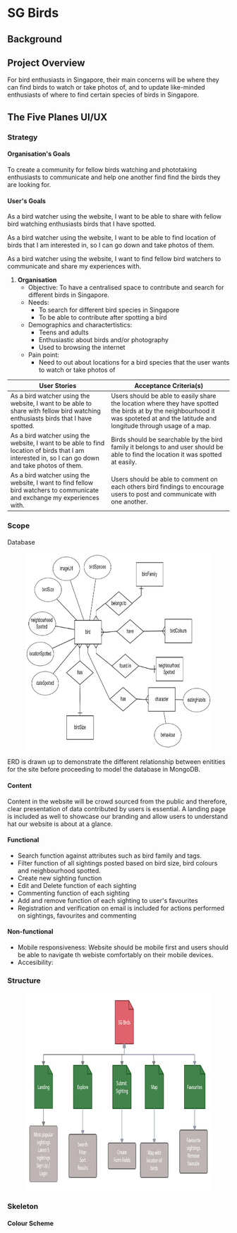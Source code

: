 # SG Birds

## Background

## Project Overview

For bird enthusiasts in Singapore, their main concerns will be where they can find birds to watch or take photos of, and to update like-minded enthusiasts of where to find certain species of birds in Singapore.

## The Five Planes UI/UX

### Strategy

#### Organisation's Goals
To create a community for fellow birds watching and phototaking enthusiasts to communicate and help one another find find the birds they are looking for.

#### User's Goals
As a bird watcher using the website, I want to be able to share with fellow bird watching enthusiasts birds that I have spotted.

As a bird watcher using the website, I want to be able to find location of birds that I am interested in, so I can go down and take photos of them.

As a bird watcher using the website, I want to find fellow bird watchers to communicate and share my experiences with.

1. **Organisation**
    - Objective: To have a centralised space to contribute and search for different birds in Singapore.
    - Needs:
        - To search for different bird species in Singapore
        - To be able to contribute after spotting a bird
    - Demographics and charactertistics:
        - Teens and adults
        - Enthusiastic about birds and/or photography
        - Used to browsing the internet
    - Pain point:
        - Need to out about locations for a bird species that the user wants to watch or take photos of

User Stories | Acceptance Criteria(s)
------------ | -------------
As a bird watcher using the website, I want to be able to share with fellow bird watching enthusiasts birds that I have spotted. | Users should be able to easily share the location where they have spotted the birds at by the neighbourhood it was spoteted at and the latitude and longitude through usage of a map.
As a bird watcher using the website, I want to be able to find location of birds that I am interested in, so I can go down and take photos of them. | Birds should be searchable by the bird family it belongs to and user should be able to find the location it was spotted at easily.
As a bird watcher using the website, I want to find fellow bird watchers to communicate and exchange my experiences with.| Users should be able to comment on each others bird findings to encourage users to post and communicate with one another.

### Scope

####
Database 

<figure>
    <img src="./pictures/erd.png" height="450" alt="Entity Relationship Diagram">
</figure>

ERD is drawn up to demonstrate the different relationship between enitities for the site before proceeding to model the database in MongoDB.

#### Content
Content in the website will be crowd sourced from the public and therefore, clear presentation of data contributed by users is essential. A landing page is included as well to showcase our branding and allow users to understand hat our website is about at a glance.

#### Functional
- Search function against attributes such as bird family and tags.
- Filter function of all sightings posted based on bird size, bird colours and neighbourhood spotted.
- Create new sighting function
- Edit and Delete function of each sighting
- Commenting function of each sighting
- Add and remove function of each sighting to user's favourites
- Registration and verification on email is included for actions performed on sightings, favourites and commenting

#### Non-functional
- Mobile responsiveness: Website should be mobile first and users should be able to navigate th webiste comfortably on their mobile devices.
- Accesibility:

### Structure

<figure>
    <img src="./pictures/SiteMap.png" height="450" alt="Site Map template">
</figure>

### Skeleton

#### Colour Scheme
